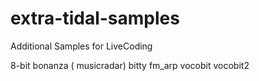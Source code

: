 # extra-tidal-samples
Additional Samples for LiveCoding

8-bit bonanza ( musicradar)
bitty fm_arp vocobit vocobit2
